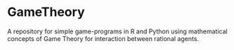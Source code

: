 # GameTheory

A repository for simple game-programs in R and Python using mathematical concepts of Game Theory for interaction between rational agents.
